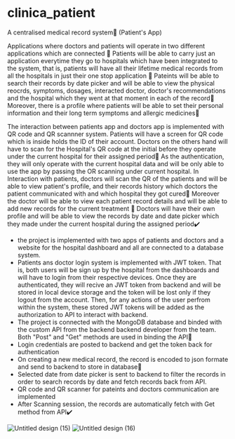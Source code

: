 # clinica_patient

A centralised medical record system📃 (Patient's App)

Applications where doctors and patients will operate in two different applications which are connected 💯
Patients will be able to carry just an application everytime they go to hospitals which have been integrated to the system, that is, patients will have all their lifetime medical records from all the hospitals in just their one stop application 📱
Pateints will be able to search their records by date picker and will be able to view the physical reocrds, symptoms, dosages, interacted doctor, doctor's recommendations and the hospital which they went at that moment in each of the record🎯
Moreover, there is a profile where patients will be able to set their personal information and their long term symptoms and allergic medicines📌

The interaction between patients app and doctors app is implemented with QR code and QR scannner system.
Patients will have a screen for QR code which is inside holds the ID of their account.
Doctors on the others hand will have to scan for the Hospital's QR code at the initial before they operate under the current hospital for their assigned period👤
As the authentication, they will only operate with the current hospital data and will be only able to use the app by passing the OR scanning under current hospital.
In Interaction with patients, doctors will scan the QR of the patients and will be able to view patient's profile, and their records history which doctors the patient communicated with and which hospital they got cured🏥 Moreover the doctor will be able to view each patient record details and will be able to add new records for the current treatment 📌
Doctors will have their own profile and will be able to view the records by date and date picker which they made under the current hospital during the assigned period✔️

 - the project is implemented with two apps of patients and doctors and a website for the hospital dashboard and all are connected to a database system.
 - Patients ans doctor login system is implemented with JWT token. That is, both users will be sign up by the hospital from the dashboards and will have to login from their respective devices. Once they are authenticated, they will recive an JWT token from backend and will be stored in local device storage and the token will be lost only if they logout from the account. Then, for any actions of the user perfrom within the system, these stored JWT tokens will be added as the authorization to API to interact with backend.
 - The project is connected with the MongoDB database and binded with the custom API from the backend backend developer from the team. Both "Post" and "Get" methods are used in binding the API💯
 - Login credentials are posted to backend and get the token back for authentication
 - On creating a new medical record, the record is encoded to json formate and send to backend to store in database💾
 - Selected date from date picker is sent to backend to filter the records in order to search records by date and fetch records back from API.
 - QR code and QR scanner for pateints and  doctors communication are implemented
 - After Scanning session, the records are automatically fetch with Get method from API✔️

![Untitled design (15)](https://github.com/LyNNxMooon/Patient-s-Clinica/assets/112456534/7e636284-b583-4b75-bee6-6819cb91f89d)
![Untitled design (16)](https://github.com/LyNNxMooon/Patient-s-Clinica/assets/112456534/21e94267-49e6-47a3-9e69-e50764b4d174)



